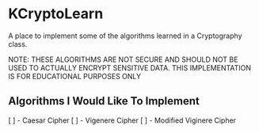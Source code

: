 # KCryptoLearn
A place to implement some of the algorithms learned in a Cryptography class.

NOTE: THESE ALGORITHMS ARE NOT SECURE AND SHOULD NOT BE USED TO ACTUALLY ENCRYPT SENSITIVE DATA.  THIS IMPLEMENTATION IS FOR EDUCATIONAL PURPOSES ONLY

## Algorithms I Would Like To Implement
[ ] - Caesar Cipher 
[ ] - Vigenere Cipher
[ ] - Modified Viginere Cipher
